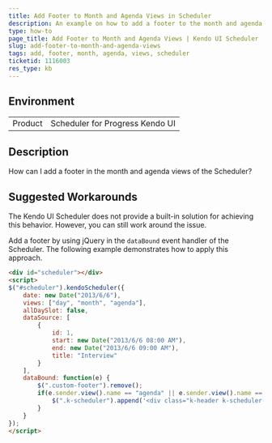 ```yaml
---
title: Add Footer to Month and Agenda Views in Scheduler
description: An example on how to add a footer to the month and agenda views of the Kendo UI Scheduler.
type: how-to
page_title: Add Footer to Month and Agenda Views | Kendo UI Scheduler
slug: add-footer-to-month-and-agenda-views
tags: add, footer, month, agenda, views, scheduler
ticketid: 1116003
res_type: kb
---
```


## Environment

<table>
 <tr>
  <td>Product</td>
  <td>Scheduler for Progress Kendo UI</td>
 </tr>
</table>

## Description

How can I add a footer in the month and agenda views of the Scheduler?

## Suggested Workarounds

The Kendo UI Scheduler does not provide a built-in solution for achieving this behavior. However, you can still work around the issue.

Add a footer by using jQuery in the `dataBound` event handler of the Scheduler. The following example demonstrates how to apply this approach.

```html
<div id="scheduler"></div>
<script>
$("#scheduler").kendoScheduler({
    date: new Date("2013/6/6"),
    views: ["day", "month", "agenda"],
    allDaySlot: false,
    dataSource: [
        {
            id: 1,
            start: new Date("2013/6/6 08:00 AM"),
            end: new Date("2013/6/6 09:00 AM"),
            title: "Interview"
        }
    ],
    dataBound: function(e) {
        $(".custom-footer").remove();
        if(e.sender.view().name == "agenda" || e.sender.view().name == "month") {
            $(".k-scheduler").append('<div class="k-header k-scheduler-footer custom-footer"><input type="button" class="k-button" value="MyButton" /></div>');
        }
    }
});
</script>
```
